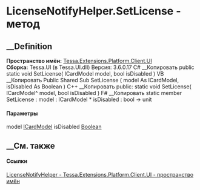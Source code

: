 # LicenseNotifyHelper.SetLicense - метод
##  __Definition
 **Пространство имён:**
[Tessa.Extensions.Platform.Client.UI](N_Tessa_Extensions_Platform_Client_UI.htm)  
 **Сборка:** Tessa.UI (в Tessa.UI.dll) Версия: 3.6.0.17
C# __Копировать
     public static void SetLicense(
    	ICardModel model,
    	bool isDisabled
    )
VB __Копировать
     Public Shared Sub SetLicense ( 
    	model As ICardModel,
    	isDisabled As Boolean
    )
C++ __Копировать
     public:
    static void SetLicense(
    	ICardModel^ model, 
    	bool isDisabled
    )
F# __Копировать
     static member SetLicense : 
            model : ICardModel * 
            isDisabled : bool -> unit 
#### Параметры
model [ICardModel](T_Tessa_UI_Cards_ICardModel.htm)
isDisabled [Boolean](https://learn.microsoft.com/dotnet/api/system.boolean)
## __См. также
#### Ссылки
[LicenseNotifyHelper -
](T_Tessa_Extensions_Platform_Client_UI_LicenseNotifyHelper.htm)
[Tessa.Extensions.Platform.Client.UI - пространство
имён](N_Tessa_Extensions_Platform_Client_UI.htm)
